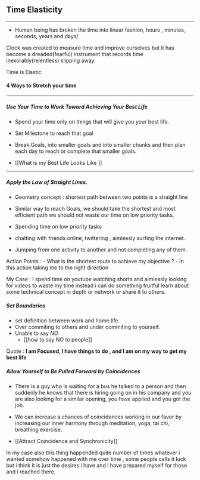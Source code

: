 ## Time Elasticity 
---
- Human being has broken the time into linear fashion, hours , minutes, seconds, years and days/

Clock was created to measure time and improve ourselves but it has become a dreaded(fearful)  instrument that records time inexorably(relentless) slipping away. 

Time is Elastic

#### 4 Ways to Stretch your time
---
##### Use Your Time to Work Toward Achieving Your Best Life
-  Spend your time only on things that will give you your best life.
-  Set Milestone to reach that goal
-  Break Goals, into smaller goals and into smaller chunks and then plan each day to reach or complete that smaller goals.

- [[What is my Best Life Looks Like ]]
---

##### Apply the Law of Straight Lines.
- Geometry concept : shortest path between two points is a straight line
- Similar way to reach Goals, we should take the shortest and most efficient path we should not waste our time on low priority tasks.

- Spending time on low priority tasks
- chatting with friends online, twittering , aimlessly surfing the internet.
- Jumping from one activity to another and not completing any of them.

Action Points :
	- What is the shortest route to achieve my objective ?
	- In this action taking me to the right direction
	
My Case : I spend time on youtube watching shorts and aimlessly looking for videos to waste my time instead i can do something fruitful learn about some technical concept in depth or network or share it to others.


##### Set Boundaries
- set definition between work and home life.
- Over commiting to others and under commiting to yourself.
- Unable to say *NO*
	-	[[how to say NO to people]]

Quote : **I am Focused, I have things to do , and I am on my way to get my best life**


##### Allow Yourself to Be Pulled Forward by Coincidences
- There is a guy who is waiting for a bus he talked to a person and then suddenly he knows that there is hiring going on in his company and you are also looking for a similar opening, you have applied and you got the job.

- We can increase a chances of coincidences working in our favor by increasing our inner harmony through meditation, yoga, tai chi, breathing exercise.

-  [[Attract Coincidence and Synchronicity]]

In my case also this thing happended quite number of times whatever i wanted somehow happened with me over time , some people calls it luck but i think it is just the desires i have and i have prepared myself for those and i reached there.


